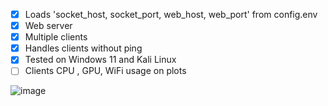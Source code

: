 - [x] Loads 'socket_host, socket_port, web_host, web_port' from config.env
- [x] Web server
- [x] Multiple clients
- [x] Handles clients without ping
- [x] Tested on Windows 11 and Kali Linux
- [ ] Clients CPU , GPU, WiFi usage on plots

![image](https://github.com/Bt08s/PYNet/assets/68190921/cf597cfa-072c-4ef1-8bd0-791ceb1841ba)
